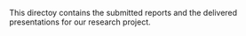 This directoy contains the submitted reports and the delivered presentations for our research project.
